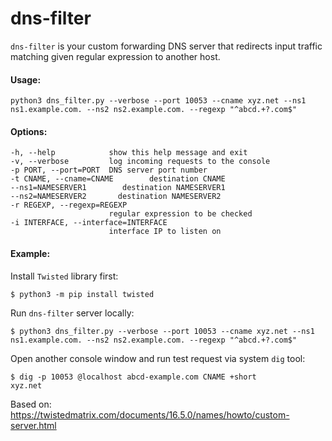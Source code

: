 # dns-filter

`dns-filter` is your custom forwarding DNS server that redirects input traffic matching given regular expression to another host.


#### Usage:

    python3 dns_filter.py --verbose --port 10053 --cname xyz.net --ns1 ns1.example.com. --ns2 ns2.example.com. --regexp "^abcd.+?.com$"


#### Options:

    -h, --help            show this help message and exit
    -v, --verbose         log incoming requests to the console
    -p PORT, --port=PORT  DNS server port number
    -t CNAME, --cname=CNAME        destination CNAME
    --ns1=NAMESERVER1        destination NAMESERVER1
    --ns2=NAMESERVER2       destination NAMESERVER2
    -r REGEXP, --regexp=REGEXP
                          regular expression to be checked
    -i INTERFACE, --interface=INTERFACE
                          interface IP to listen on


#### Example:

Install `Twisted` library first:

    $ python3 -m pip install twisted


Run `dns-filter` server locally:

    $ python3 dns_filter.py --verbose --port 10053 --cname xyz.net --ns1 ns1.example.com. --ns2 ns2.example.com. --regexp "^abcd.+?.com$"


Open another console window and run test request via system `dig` tool:

    $ dig -p 10053 @localhost abcd-example.com CNAME +short
    xyz.net


Based on: https://twistedmatrix.com/documents/16.5.0/names/howto/custom-server.html

